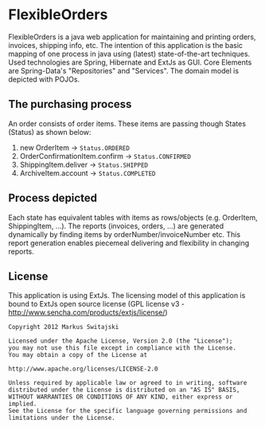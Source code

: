 FlexibleOrders
==============

FlexibleOrders is a java web application for maintaining and printing orders, invoices, shipping info, etc.
The intention of this application is the basic mapping of one process in java using (latest) state-of-the-art techniques.
Used technologies are Spring, Hibernate and ExtJs as GUI. Core Elements are Spring-Data's "Repositories" and "Services".
The domain model is depicted with POJOs.


The purchasing process
----------------------
An order consists of order items. These items are passing though States (Status) as shown below:

1. new OrderItem -> `Status.ORDERED`
2. OrderConfirmationItem.confirm -> `Status.CONFIRMED`
3. ShippingItem.deliver -> `Status.SHIPPED`
4. ArchiveItem.account -> `Status.COMPLETED`


Process depicted
----------------
Each state has equivalent tables with items as rows/objects (e.g. OrderItem, ShippingItem, ...). 
The reports (invoices, orders, ...) are generated dynamically by finding items by orderNumber/invoiceNumber etc. 
This report generation enables piecemeal delivering and flexibility in changing reports.

License
-------
This application is using ExtJs. The licensing model of this application is bound to ExtJs open source license (GPL license v3 - http://www.sencha.com/products/extjs/license/)

    Copyright 2012 Markus Switajski
    
    Licensed under the Apache License, Version 2.0 (the "License");
    you may not use this file except in compliance with the License.
    You may obtain a copy of the License at
    
    http://www.apache.org/licenses/LICENSE-2.0
    
    Unless required by applicable law or agreed to in writing, software
    distributed under the License is distributed on an "AS IS" BASIS,
    WITHOUT WARRANTIES OR CONDITIONS OF ANY KIND, either express or implied.
    See the License for the specific language governing permissions and
    limitations under the License.
